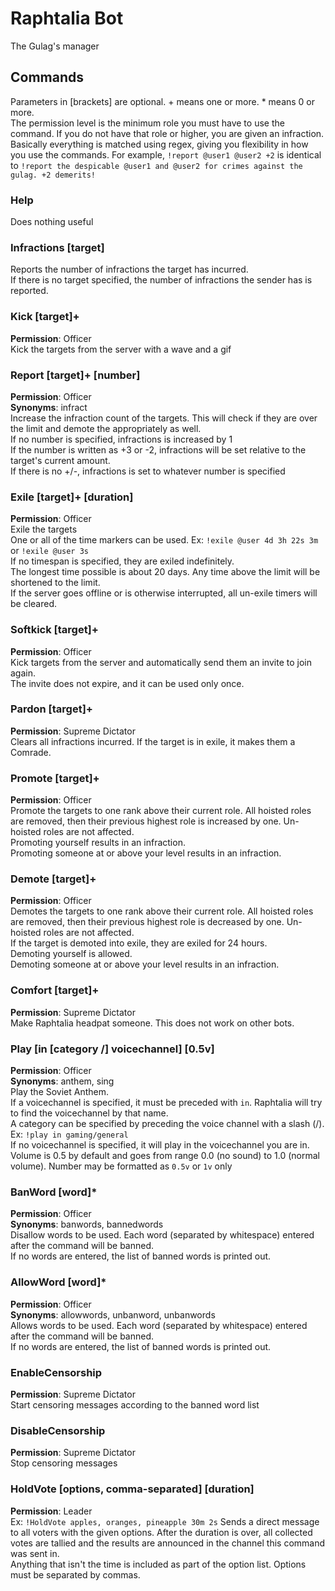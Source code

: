# Raphtalia Bot
The Gulag's manager

## Commands
Parameters in [brackets] are optional. + means one or more. * means 0 or more.\
The permission level is the minimum role you must have to use the command. If you do not have that role or higher, you are given an infraction.\
Basically everything is matched using regex, giving you flexibility in how you use the commands. For example, `!report @user1 @user2 +2` is identical to `!report the despicable @user1 and @user2 for crimes against the gulag. +2 demerits!`

### Help 
Does nothing useful

### Infractions [target]
Reports the number of infractions the target has incurred.\
If there is no target specified, the number of infractions the sender has is reported.

### Kick [target]+
**Permission**: Officer\
Kick the targets from the server with a wave and a gif

### Report [target]+ [number]
**Permission**: Officer\
**Synonyms**: infract\
Increase the infraction count of the targets. This will check if they are over the limit and demote the appropriately as well.\
If no number is specified, infractions is increased by 1\
If the number is written as +3 or -2, infractions will be set relative to the target's current amount.\
If there is no +/-, infractions is set to whatever number is specified

### Exile [target]+ [duration]
**Permission**: Officer\
Exile the targets\
One or all of the time markers can be used. Ex: `!exile @user 4d 3h 22s 3m` or `!exile @user 3s`\
If no timespan is specified, they are exiled indefinitely.\
The longest time possible is about 20 days. Any time above the limit will be shortened to the limit.\
If the server goes offline or is otherwise interrupted, all un-exile timers will be cleared.

### Softkick [target]+
**Permission**: Officer\
Kick targets from the server and automatically send them an invite to join again.\
The invite does not expire, and it can be used only once.

### Pardon [target]+
**Permission**: Supreme Dictator\
Clears all infractions incurred. If the target is in exile, it makes them a Comrade.

### Promote [target]+
**Permission**: Officer\
Promote the targets to one rank above their current role. All hoisted roles are removed, then their previous highest role is increased by one. Un-hoisted roles are not affected.\
Promoting yourself results in an infraction.\
Promoting someone at or above your level results in an infraction.

### Demote [target]+
**Permission**: Officer\
Demotes the targets to one rank above their current role. All hoisted roles are removed, then their previous highest role is decreased by one. Un-hoisted roles are not affected.\
If the target is demoted into exile, they are exiled for 24 hours.\
Demoting yourself is allowed.\
Demoting someone at or above your level results in an infraction.

### Comfort [target]+
**Permission**: Supreme Dictator\
Make Raphtalia headpat someone. This does not work on other bots.

### Play [in [category /] voicechannel] [0.5v]
**Permission**: Officer\
**Synonyms**: anthem, sing\
Play the Soviet Anthem.\
If a voicechannel is specified, it must be preceded with `in`. Raphtalia will try to find the voicechannel by that name.\
A category can be specified by preceding the voice channel with a slash (/). Ex: `!play in gaming/general`\
If no voicechannel is specified, it will play in the voicechannel you are in.\
Volume is 0.5 by default and goes from range 0.0 (no sound) to 1.0 (normal volume). Number may be formatted as `0.5v` or `1v` only

### BanWord [word]*
**Permission**: Officer\
**Synonyms**: banwords, bannedwords\
Disallow words to be used. Each word (separated by whitespace) entered after the command will be banned.\
If no words are entered, the list of banned words is printed out.

### AllowWord [word]*
**Permission**: Officer\
**Synonyms**: allowwords, unbanword, unbanwords\
Allows words to be used. Each word (separated by whitespace) entered after the command will be banned.\
If no words are entered, the list of banned words is printed out.

### EnableCensorship
**Permission**: Supreme Dictator\
Start censoring messages according to the banned word list

### DisableCensorship
**Permission**: Supreme Dictator\
Stop censoring messages

### HoldVote [options, comma-separated] [duration]
**Permission**: Leader\
Ex: `!HoldVote apples, oranges, pineapple 30m 2s`
Sends a direct message to all voters with the given options. After the duration is over, all collected votes are tallied and the results are announced in the channel this command was sent in.\
Anything that isn't the time is included as part of the option list. Options must be separated by commas.
